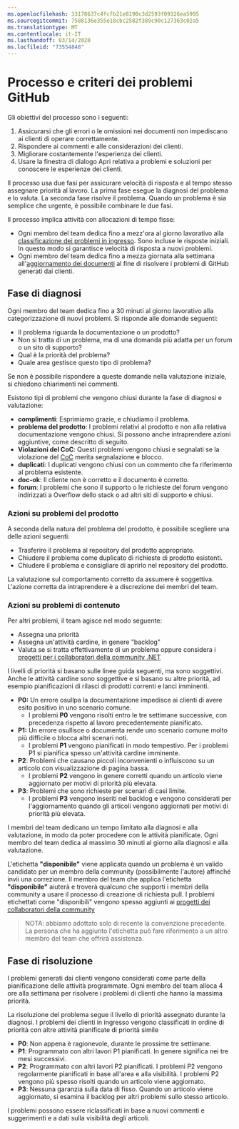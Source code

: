 ```yaml
---
ms.openlocfilehash: 33178637c4fcfb21e8190c3d2593f09326ea5995
ms.sourcegitcommit: 7588136e355e10cbc2582f389c90c127363c02a5
ms.translationtype: MT
ms.contentlocale: it-IT
ms.lasthandoff: 03/14/2020
ms.locfileid: "73554848"
---
```

# <a name="github-issues-process-and-policy"></a>Processo e criteri dei problemi GitHub

Gli obiettivi del processo sono i seguenti:

1. Assicurarsi che gli errori o le omissioni nei documenti non impediscano ai clienti di operare correttamente.
1. Rispondere ai commenti e alle considerazioni dei clienti.
1. Migliorare costantemente l'esperienza dei clienti.
1. Usare la finestra di dialogo Apri relativa a problemi e soluzioni per conoscere le esperienze dei clienti.

Il processo usa due fasi per assicurare velocità di risposta e al tempo stesso assegnare priorità al lavoro. La prima fase esegue la diagnosi del problema e lo valuta. La seconda fase risolve il problema. Quando un problema è sia semplice che urgente, è possibile combinare le due fasi.

Il processo implica attività con allocazioni di tempo fisse:

- Ogni membro del team dedica fino a mezz'ora al giorno lavorativo alla [classificazione dei problemi in ingresso](#diagnosis-phase). Sono incluse le risposte iniziali. In questo modo si garantisce velocità di risposta a nuovi problemi.
- Ogni membro del team dedica fino a mezza giornata alla settimana all'[aggiornamento dei documenti](#resolution-phase) al fine di risolvere i problemi di GitHub generati dai clienti.

## <a name="diagnosis-phase"></a>Fase di diagnosi

Ogni membro del team dedica fino a 30 minuti al giorno lavorativo alla categorizzazione di nuovi problemi. Si risponde alle domande seguenti:

- Il problema riguarda la documentazione o un prodotto?
- Non si tratta di un problema, ma di una domanda più adatta per un forum o un sito di supporto?
- Qual è la priorità del problema?
- Quale area gestisce questo tipo di problema?

Se non è possibile rispondere a queste domande nella valutazione iniziale, si chiedono chiarimenti nei commenti.

Esistono tipi di problemi che vengono chiusi durante la fase di diagnosi e valutazione:

- **complimenti**: Esprimiamo grazie, e chiudiamo il problema.
- **problema del prodotto**: I problemi relativi al prodotto e non alla relativa documentazione vengono chiusi. Si possono anche intraprendere azioni aggiuntive, come descritto di seguito.
- **Violazioni del CoC**: Questi problemi vengono chiusi e segnalati se la violazione del [CoC](https://dotnetfoundation.org/code-of-conduct) merita segnalazione e blocco.
- **duplicati**: I duplicati vengono chiusi con un commento che fa riferimento al problema esistente.
- **doc-ok**: Il cliente non è corretto e il documento è corretto.
- **forum**: I problemi che sono il supporto o le richieste del forum vengono indirizzati a Overflow dello stack o ad altri siti di supporto e chiusi.

### <a name="actions-on-product-issues"></a>Azioni su problemi del prodotto

A seconda della natura del problema del prodotto, è possibile scegliere una delle azioni seguenti:

- Trasferire il problema al repository del prodotto appropriato.
- Chiudere il problema come duplicato di richieste di prodotto esistenti.
- Chiudere il problema e consigliare di aprirlo nel repository del prodotto.

La valutazione sul comportamento corretto da assumere è soggettiva. L'azione corretta da intraprendere è a discrezione dei membri del team.

### <a name="actions-on-content-issues"></a>Azioni su problemi di contenuto

Per altri problemi, il team agisce nel modo seguente:

- Assegna una priorità
- Assegna un'attività cardine, in genere "backlog"
- Valuta se si tratta effettivamente di un problema oppure considera i [progetti per i collaboratori della community .NET](https://github.com/dotnet/docs/projects/35)

I livelli di priorità si basano sulle linee guida seguenti, ma sono soggettivi. Anche le attività cardine sono soggettive e si basano su altre priorità, ad esempio pianificazioni di rilasci di prodotti correnti e lanci imminenti.

- **P0:** Un errore osullpa la documentazione impedisce ai clienti di avere esito positivo in uno scenario comune.
  - I problemi **P0** vengono risolti entro le tre settimane successive, con precedenza rispetto al lavoro precedentemente pianificato.
- **P1:** Un errore osullisce o documenta rende uno scenario comune molto più difficile o blocca altri scenari noti.
  - I problemi **P1** vengono pianificati in modo tempestivo. Per i problemi P1 si pianifica spesso un'attività cardine imminente.
- **P2**: Problemi che causano piccoli inconvenienti o influiscono su un articolo con visualizzazione di pagina bassa.
  - I problemi **P2** vengono in genere corretti quando un articolo viene aggiornato per motivi di priorità più elevata.
- **P3**: Problemi che sono richieste per scenari di casi limite.
  - I problemi **P3** vengono inseriti nel backlog e vengono considerati per l'aggiornamento quando gli articoli vengono aggiornati per motivi di priorità più elevata.

I membri del team dedicano un tempo limitato alla diagnosi e alla valutazione, in modo da poter procedere con le attività pianificate. Ogni membro del team dedica al massimo 30 minuti al giorno alla diagnosi e alla valutazione.

L'etichetta **"disponibile"** viene applicata quando un problema è un valido candidato per un membro della community (possibilmente l'autore) affinché invii una correzione. Il membro del team che applica l'etichetta **"disponibile"** aiuterà e troverà qualcuno che supporti i membri della community a usare il processo di creazione di richiesta pull. I problemi etichettati come "disponibili" vengono spesso aggiunti ai [progetti dei collaboratori della community](https://github.com/dotnet/docs/projects/35)

> NOTA: abbiamo adottato solo di recente la convenzione precedente. La persona che ha aggiunto l'etichetta può fare riferimento a un altro membro del team che offrirà assistenza.

## <a name="resolution-phase"></a>Fase di risoluzione

I problemi generati dai clienti vengono considerati come parte della pianificazione delle attività programmate. Ogni membro del team alloca 4 ore alla settimana per risolvere i problemi di clienti che hanno la massima priorità.

La risoluzione del problema segue il livello di priorità assegnato durante la diagnosi. I problemi dei clienti in ingresso vengono classificati in ordine di priorità con altre attività pianificate di priorità simile

- **P0**: Non appena è ragionevole, durante le prossime tre settimane.
- **P1**: Programmato con altri lavori P1 pianificati. In genere significa nei tre mesi successivi.
- **P2**: Programmato con altri lavori P2 pianificati. I problemi P2 vengono regolarmente pianificati in base all'area e alla visibilità. I problemi P2 vengono più spesso risolti quando un articolo viene aggiornato.
- **P3**: Nessuna garanzia sulla data di fisso. Quando un articolo viene aggiornato, si esamina il backlog per altri problemi sullo stesso articolo.

I problemi possono essere riclassificati in base a nuovi commenti e suggerimenti e a dati sulla visibilità degli articoli.
